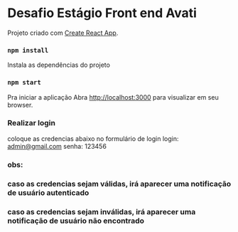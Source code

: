 # Desafio Estágio Front end Avati

Projeto criado com  [Create React App](https://github.com/facebook/create-react-app).

### `npm install`
Instala as dependências do projeto

### `npm start`
Pra iniciar a aplicação
Abra [http://localhost:3000](http://localhost:3000) para visualizar em seu browser.

### Realizar login
coloque as credencias abaixo no formulário de login
login: admin@gmail.com
senha: 123456

### obs: 
### caso as credencias sejam válidas, irá aparecer uma notificação de usuário autenticado
### caso as credencias sejam inválidas, irá aparecer uma notificação de usuário não encontrado



